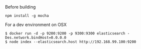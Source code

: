 Before building

    npm install -g mocha
    
For a dev environment on OSX

    $ docker run -d -p 9200:9200 -p 9300:9300 elasticsearch -Des.network.bindHost=0.0.0.0
    $ node index --elasticsearch.host http://192.168.99.100:9200
     
